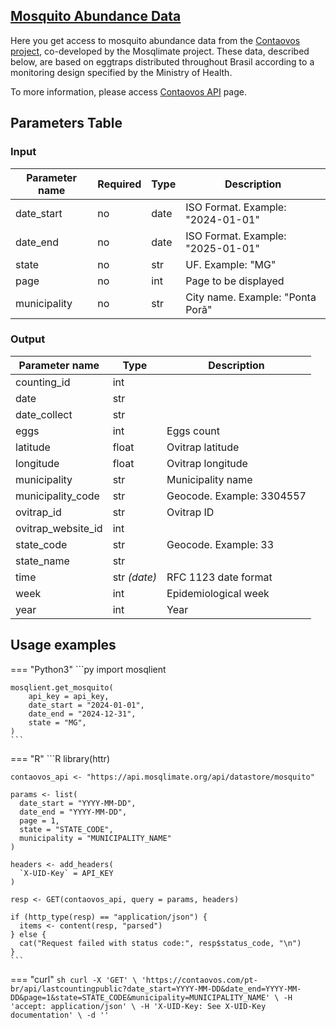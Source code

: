## [Mosquito Abundance Data](https://api.mosqlimate.org/api/docs#/datastore/datastore_api_get_contaovos)
Here you get access to mosquito abundance data from the [Contaovos project](https://contaovos.dengue.mat.br/), co-developed by the Mosqlimate project. These data, described below, are based on eggtraps distributed throughout Brasil according to a monitoring design specified by the Ministry of Health.

To more information, please access
[Contaovos API](https://contaovos.com/pt-br/api/) page.

## Parameters Table 
### Input
| Parameter name | Required | Type | Description |
|--|--|--|--|
| date_start | no | date | ISO Format. Example: "2024-01-01" |
| date_end | no | date | ISO Format. Example: "2025-01-01" |
| state | no | str | UF. Example: "MG" |
| page | no | int | Page to be displayed |
| municipality | no | str | City name. Example: "Ponta Porã" |

### Output
| Parameter name | Type | Description |
| -- | -- | -- |
| counting_id | int ||
| date | str ||
| date_collect | str ||
| eggs | int | Eggs count |
| latitude | float | Ovitrap latitude |
| longitude | float | Ovitrap longitude |
| municipality | str | Municipality name |
| municipality_code | str | Geocode. Example: 3304557 |
| ovitrap_id | str | Ovitrap ID |
| ovitrap_website_id | int |
| state_code | str | Geocode. Example: 33 |
| state_name | str ||
| time | str _(date)_ | RFC 1123 date format |
| week | int | Epidemiological week |
| year | int | Year |


## Usage examples

=== "Python3"
    ```py
    import mosqlient

    mosqlient.get_mosquito(
        api_key = api_key,
        date_start = "2024-01-01",
        date_end = "2024-12-31",
        state = "MG",
    )
    ```

=== "R"
    ```R
    library(httr)

    contaovos_api <- "https://api.mosqlimate.org/api/datastore/mosquito"

    params <- list(
      date_start = "YYYY-MM-DD",
      date_end = "YYYY-MM-DD",
      page = 1,
      state = "STATE_CODE",
      municipality = "MUNICIPALITY_NAME"
    )

    headers <- add_headers(
      `X-UID-Key` = API_KEY
    )

    resp <- GET(contaovos_api, query = params, headers)

    if (http_type(resp) == "application/json") {
      items <- content(resp, "parsed")
    } else {
      cat("Request failed with status code:", resp$status_code, "\n")
    }
    ```

=== "curl"
    ```sh
    curl -X 'GET' \
    'https://contaovos.com/pt-br/api/lastcountingpublic?date_start=YYYY-MM-DD&date_end=YYYY-MM-DD&page=1&state=STATE_CODE&municipality=MUNICIPALITY_NAME' \
    -H 'accept: application/json' \
    -H 'X-UID-Key: See X-UID-Key documentation' \
    -d ''
    ```
